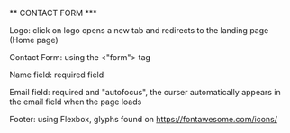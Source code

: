 

** CONTACT FORM ***

Logo: click on logo opens a new tab and redirects to the landing page (Home page)

Contact Form: using the <"form"> tag

Name field: required field

Email field: required and "autofocus", the curser automatically appears in the email field when the page loads 

Footer: using Flexbox, glyphs found on https://fontawesome.com/icons/